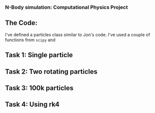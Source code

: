 ### N-Body simulation: Computational Physics Project

## The Code:
I've defined a particles class similar to Jon's code. I've used a couple of functions from `scipy` and 



## Task 1: Single particle

## Task 2: Two rotating particles

## Task 3: 100k particles

## Task 4: Using rk4
